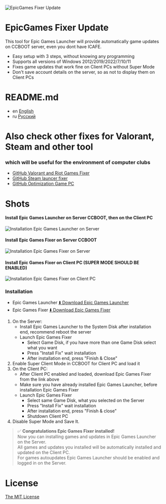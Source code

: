 ![EpicGames Fixer Update ](https://github.com/meteor2024/EpicGamesFixer/blob/main/shots/6615685.png)
# EpicGames Fixer Update
This tool for Epic Games Launcher will provide 
automatically game updates on CCBOOT server, 
even you dont have ICAFE.

- Easy setup with 3 steps, without knowing any programming
- Supports all versions of Windows 2012/2019/2022/7/10/11
- Fixes game updates that work fine on Client PCs without Super Mode
- Don't save account details on the server, so as not to display them on Client PCs


# README.md
- en [English](README.md)
- ru [Русский](readme/README.ru.md)


# Also check other fixes for Valorant, Steam and other tool
### which will be useful for the environment of computer clubs
- [GitHub Valorant and Riot Games Fixer](https://github.com/meteor2024/riotlaunchersfixer)
- [GitHub Steam launcer fixer ](https://github.com/meteor2024/steamgamesfixer)
- [GitHub Optimization Game PC](https://github.com/meteor2024/optimizerwin10gameclub)


# Shots
#### Install Epic Games Launcher on Server CCBOOT, then on the Client PC
![Installation Epic Games Launcher on Server](https://github.com/meteor2024/EpicGamesFixer/blob/main/shots/EpicLauncherPC.gif)
#### Install Epic Games Fixer on Server CCBOOT
![Installation Epic Games Fixer on Server](https://github.com/meteor2024/EpicGamesFixer/blob/main/shots/Server.gif)
#### Install Epic Games Fixer on Client PC (SUPER MODE SHOULD BE ENABLED)
![Installation Epic Games Fixer on Client PC](https://github.com/meteor2024/EpicGamesFixer/blob/main/shots/GamePC.gif)

### Installation
- Epic Games Launcher [⬇️ Download Epic Games Launcher](https://store.epicgames.com/en-US/download)
- Epic Games Fixer [⬇️ Download Epic Games Fixer ](https://github.com/meteor2024/EpicGamesFixer/releases)

1. On the Server:
	- Install Epic Games Launcher to the System Disk after installation end, recommend reboot the server
	- Launch Epic Games Fixer 
		- Select Game Disk, if you have more than one Game Disk select what you want
		- Press "Install Fix" wait installation
		- After installation end, press "Finish & Close"
2. Enable Super Client Mode in CCBOOT for Client PC and load it
3. On the Client PC:
	- After Client PC enabled and loaded, download Epic Games Fixer from the link above
	- Make sure you have already installed Epic Games Launcher, before installation Epic Games Fixer
	- Launch Epic Games Fixer
		- Select same Game Disk, what you selected on the Server
		- Press "Install Fix" wait installation
		- After installation end, press "Finish & close"
		- Shutdown Client PC
4. Disable Super Mode and Save It.

> ✅ **Congratulations Epic Games Fixer installed!**  
> Now you can installing games and updates in Epic Games Launcher on the Server.  
> All games and updates you installed will be automatically installed and updated on the Client PC.  
> For games autoupdates Epic Games Launcher should be enabled and logged in on the Server.








# License
[The MIT License](LICENSE)
